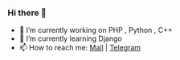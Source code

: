 ### Hi there 👋

- 🔭 I’m currently working on PHP , Python , C++
- 🌱 I’m currently learning Django
- 📫 How to reach me:
<a href="mailto:xialop@outlook.com">Mail</a> | <a href="https://t.me/LampStack">Telegram</a>

